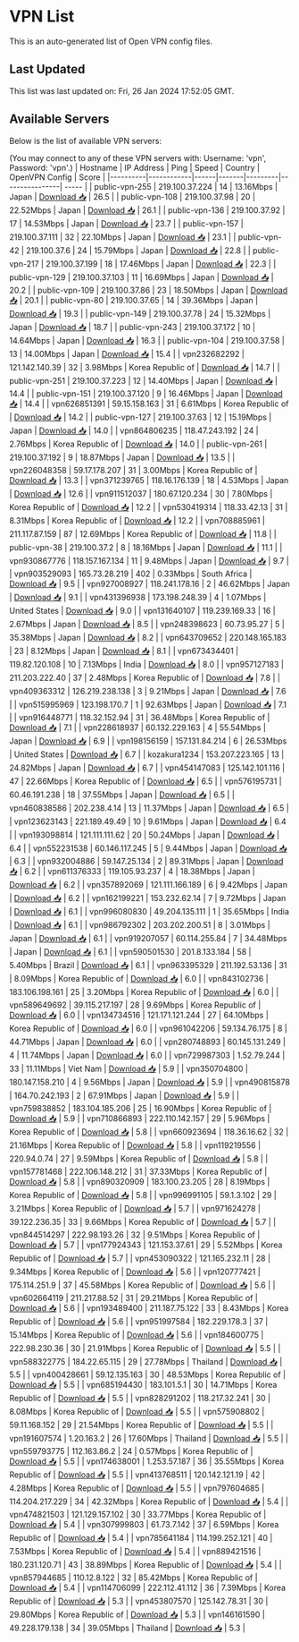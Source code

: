 # VPN List

This is an auto-generated list of Open VPN config files.

## Last Updated

This list was last updated on: Fri, 26 Jan 2024 17:52:05 GMT.

## Available Servers

Below is the list of available VPN servers:

(You may connect to any of these VPN servers with: Username: 'vpn', Password: 'vpn'.)
| Hostname | IP Address | Ping | Speed | Country | OpenVPN Config | Score |
|----------|------------|------|-------|---------|----------------| ----- |
| public-vpn-255 | 219.100.37.224 | 14 | 13.16Mbps | Japan | [Download 📥](./configs/server_0_JP.ovpn) | 26.5 |
| public-vpn-108 | 219.100.37.98 | 20 | 22.52Mbps | Japan | [Download 📥](./configs/server_1_JP.ovpn) | 26.1 |
| public-vpn-136 | 219.100.37.92 | 17 | 14.53Mbps | Japan | [Download 📥](./configs/server_2_JP.ovpn) | 23.7 |
| public-vpn-157 | 219.100.37.111 | 32 | 22.10Mbps | Japan | [Download 📥](./configs/server_3_JP.ovpn) | 23.1 |
| public-vpn-42 | 219.100.37.6 | 24 | 15.79Mbps | Japan | [Download 📥](./configs/server_4_JP.ovpn) | 22.8 |
| public-vpn-217 | 219.100.37.199 | 18 | 17.46Mbps | Japan | [Download 📥](./configs/server_5_JP.ovpn) | 22.3 |
| public-vpn-129 | 219.100.37.103 | 11 | 16.69Mbps | Japan | [Download 📥](./configs/server_6_JP.ovpn) | 20.2 |
| public-vpn-109 | 219.100.37.86 | 23 | 18.50Mbps | Japan | [Download 📥](./configs/server_7_JP.ovpn) | 20.1 |
| public-vpn-80 | 219.100.37.65 | 14 | 39.36Mbps | Japan | [Download 📥](./configs/server_8_JP.ovpn) | 19.3 |
| public-vpn-149 | 219.100.37.78 | 24 | 15.32Mbps | Japan | [Download 📥](./configs/server_9_JP.ovpn) | 18.7 |
| public-vpn-243 | 219.100.37.172 | 10 | 14.64Mbps | Japan | [Download 📥](./configs/server_10_JP.ovpn) | 16.3 |
| public-vpn-104 | 219.100.37.58 | 13 | 14.00Mbps | Japan | [Download 📥](./configs/server_11_JP.ovpn) | 15.4 |
| vpn232682292 | 121.142.140.39 | 32 | 3.98Mbps | Korea Republic of | [Download 📥](./configs/server_12_KR.ovpn) | 14.7 |
| public-vpn-251 | 219.100.37.223 | 12 | 14.40Mbps | Japan | [Download 📥](./configs/server_13_JP.ovpn) | 14.4 |
| public-vpn-151 | 219.100.37.120 | 9 | 16.46Mbps | Japan | [Download 📥](./configs/server_14_JP.ovpn) | 14.4 |
| vpn626851391 | 59.15.158.163 | 31 | 6.61Mbps | Korea Republic of | [Download 📥](./configs/server_15_KR.ovpn) | 14.2 |
| public-vpn-127 | 219.100.37.63 | 12 | 15.19Mbps | Japan | [Download 📥](./configs/server_16_JP.ovpn) | 14.0 |
| vpn864806235 | 118.47.243.192 | 24 | 2.76Mbps | Korea Republic of | [Download 📥](./configs/server_17_KR.ovpn) | 14.0 |
| public-vpn-261 | 219.100.37.192 | 9 | 18.87Mbps | Japan | [Download 📥](./configs/server_18_JP.ovpn) | 13.5 |
| vpn226048358 | 59.17.178.207 | 31 | 3.00Mbps | Korea Republic of | [Download 📥](./configs/server_19_KR.ovpn) | 13.3 |
| vpn371239765 | 118.16.176.139 | 18 | 4.53Mbps | Japan | [Download 📥](./configs/server_20_JP.ovpn) | 12.6 |
| vpn911512037 | 180.67.120.234 | 30 | 7.80Mbps | Korea Republic of | [Download 📥](./configs/server_21_KR.ovpn) | 12.2 |
| vpn530419314 | 118.33.42.13 | 31 | 8.31Mbps | Korea Republic of | [Download 📥](./configs/server_22_KR.ovpn) | 12.2 |
| vpn708885961 | 211.117.87.159 | 87 | 12.69Mbps | Korea Republic of | [Download 📥](./configs/server_23_KR.ovpn) | 11.8 |
| public-vpn-38 | 219.100.37.2 | 8 | 18.16Mbps | Japan | [Download 📥](./configs/server_24_JP.ovpn) | 11.1 |
| vpn930867776 | 118.157.167.134 | 11 | 9.48Mbps | Japan | [Download 📥](./configs/server_25_JP.ovpn) | 9.7 |
| vpn903529093 | 165.73.28.219 | 402 | 0.33Mbps | South Africa | [Download 📥](./configs/server_26_ZA.ovpn) | 9.5 |
| vpn927008927 | 118.241.178.16 | 2 | 46.62Mbps | Japan | [Download 📥](./configs/server_27_JP.ovpn) | 9.1 |
| vpn431396938 | 173.198.248.39 | 4 | 1.07Mbps | United States | [Download 📥](./configs/server_28_US.ovpn) | 9.0 |
| vpn131640107 | 119.239.169.33 | 16 | 2.67Mbps | Japan | [Download 📥](./configs/server_29_JP.ovpn) | 8.5 |
| vpn248398623 | 60.73.95.27 | 5 | 35.38Mbps | Japan | [Download 📥](./configs/server_30_JP.ovpn) | 8.2 |
| vpn643709652 | 220.148.165.183 | 23 | 8.12Mbps | Japan | [Download 📥](./configs/server_31_JP.ovpn) | 8.1 |
| vpn673434401 | 119.82.120.108 | 10 | 7.13Mbps | India | [Download 📥](./configs/server_32_IN.ovpn) | 8.0 |
| vpn957127183 | 211.203.222.40 | 37 | 2.48Mbps | Korea Republic of | [Download 📥](./configs/server_33_KR.ovpn) | 7.8 |
| vpn409363312 | 126.219.238.138 | 3 | 9.21Mbps | Japan | [Download 📥](./configs/server_34_JP.ovpn) | 7.6 |
| vpn515995969 | 123.198.170.7 | 1 | 92.63Mbps | Japan | [Download 📥](./configs/server_35_JP.ovpn) | 7.1 |
| vpn916448771 | 118.32.152.94 | 31 | 36.48Mbps | Korea Republic of | [Download 📥](./configs/server_36_KR.ovpn) | 7.1 |
| vpn228618937 | 60.132.229.163 | 4 | 55.54Mbps | Japan | [Download 📥](./configs/server_37_JP.ovpn) | 6.9 |
| vpn198156159 | 157.131.84.214 | 6 | 26.53Mbps | United States | [Download 📥](./configs/server_38_US.ovpn) | 6.7 |
| kozakura1234 | 153.207.223.165 | 13 | 24.82Mbps | Japan | [Download 📥](./configs/server_39_JP.ovpn) | 6.7 |
| vpn454147083 | 125.142.101.116 | 47 | 22.66Mbps | Korea Republic of | [Download 📥](./configs/server_40_KR.ovpn) | 6.5 |
| vpn576195731 | 60.46.191.238 | 18 | 37.55Mbps | Japan | [Download 📥](./configs/server_41_JP.ovpn) | 6.5 |
| vpn460838586 | 202.238.4.14 | 13 | 11.37Mbps | Japan | [Download 📥](./configs/server_42_JP.ovpn) | 6.5 |
| vpn123623143 | 221.189.49.49 | 10 | 9.61Mbps | Japan | [Download 📥](./configs/server_43_JP.ovpn) | 6.4 |
| vpn193098814 | 121.111.111.62 | 20 | 50.24Mbps | Japan | [Download 📥](./configs/server_44_JP.ovpn) | 6.4 |
| vpn552231538 | 60.146.117.245 | 5 | 9.44Mbps | Japan | [Download 📥](./configs/server_45_JP.ovpn) | 6.3 |
| vpn932004886 | 59.147.25.134 | 2 | 89.31Mbps | Japan | [Download 📥](./configs/server_46_JP.ovpn) | 6.2 |
| vpn611376333 | 119.105.93.237 | 4 | 18.38Mbps | Japan | [Download 📥](./configs/server_47_JP.ovpn) | 6.2 |
| vpn357892069 | 121.111.166.189 | 6 | 9.42Mbps | Japan | [Download 📥](./configs/server_48_JP.ovpn) | 6.2 |
| vpn162199221 | 153.232.62.14 | 7 | 9.72Mbps | Japan | [Download 📥](./configs/server_49_JP.ovpn) | 6.1 |
| vpn996080830 | 49.204.135.111 | 1 | 35.65Mbps | India | [Download 📥](./configs/server_50_IN.ovpn) | 6.1 |
| vpn986792302 | 203.202.200.51 | 8 | 3.01Mbps | Japan | [Download 📥](./configs/server_51_JP.ovpn) | 6.1 |
| vpn919207057 | 60.114.255.84 | 7 | 34.48Mbps | Japan | [Download 📥](./configs/server_52_JP.ovpn) | 6.1 |
| vpn590501530 | 201.8.133.184 | 58 | 5.40Mbps | Brazil | [Download 📥](./configs/server_53_BR.ovpn) | 6.1 |
| vpn963395329 | 211.192.53.136 | 31 | 8.09Mbps | Korea Republic of | [Download 📥](./configs/server_54_KR.ovpn) | 6.0 |
| vpn843102736 | 183.106.198.161 | 25 | 3.20Mbps | Korea Republic of | [Download 📥](./configs/server_55_KR.ovpn) | 6.0 |
| vpn589649692 | 39.115.217.197 | 28 | 9.69Mbps | Korea Republic of | [Download 📥](./configs/server_56_KR.ovpn) | 6.0 |
| vpn134734516 | 121.171.121.244 | 27 | 64.10Mbps | Korea Republic of | [Download 📥](./configs/server_57_KR.ovpn) | 6.0 |
| vpn961042206 | 59.134.76.175 | 8 | 44.71Mbps | Japan | [Download 📥](./configs/server_58_JP.ovpn) | 6.0 |
| vpn280748893 | 60.145.131.249 | 4 | 11.74Mbps | Japan | [Download 📥](./configs/server_59_JP.ovpn) | 6.0 |
| vpn729987303 | 1.52.79.244 | 33 | 11.11Mbps | Viet Nam | [Download 📥](./configs/server_60_VN.ovpn) | 5.9 |
| vpn350704800 | 180.147.158.210 | 4 | 9.56Mbps | Japan | [Download 📥](./configs/server_61_JP.ovpn) | 5.9 |
| vpn490815878 | 164.70.242.193 | 2 | 67.91Mbps | Japan | [Download 📥](./configs/server_62_JP.ovpn) | 5.9 |
| vpn759838852 | 183.104.185.206 | 25 | 16.90Mbps | Korea Republic of | [Download 📥](./configs/server_63_KR.ovpn) | 5.9 |
| vpn710866893 | 222.110.142.157 | 29 | 5.96Mbps | Korea Republic of | [Download 📥](./configs/server_64_KR.ovpn) | 5.8 |
| vpn660923694 | 118.36.16.62 | 32 | 21.16Mbps | Korea Republic of | [Download 📥](./configs/server_65_KR.ovpn) | 5.8 |
| vpn119219556 | 220.94.0.74 | 27 | 9.59Mbps | Korea Republic of | [Download 📥](./configs/server_66_KR.ovpn) | 5.8 |
| vpn157781468 | 222.106.148.212 | 31 | 37.33Mbps | Korea Republic of | [Download 📥](./configs/server_67_KR.ovpn) | 5.8 |
| vpn890320909 | 183.100.23.205 | 28 | 8.19Mbps | Korea Republic of | [Download 📥](./configs/server_68_KR.ovpn) | 5.8 |
| vpn996991105 | 59.1.3.102 | 29 | 3.21Mbps | Korea Republic of | [Download 📥](./configs/server_69_KR.ovpn) | 5.7 |
| vpn971624278 | 39.122.236.35 | 33 | 9.66Mbps | Korea Republic of | [Download 📥](./configs/server_70_KR.ovpn) | 5.7 |
| vpn844514297 | 222.98.193.26 | 32 | 9.51Mbps | Korea Republic of | [Download 📥](./configs/server_71_KR.ovpn) | 5.7 |
| vpn177924343 | 121.153.37.61 | 29 | 5.52Mbps | Korea Republic of | [Download 📥](./configs/server_72_KR.ovpn) | 5.7 |
| vpn453090322 | 121.165.232.11 | 28 | 9.34Mbps | Korea Republic of | [Download 📥](./configs/server_73_KR.ovpn) | 5.6 |
| vpn120777421 | 175.114.251.9 | 37 | 45.58Mbps | Korea Republic of | [Download 📥](./configs/server_74_KR.ovpn) | 5.6 |
| vpn602664119 | 211.217.88.52 | 31 | 29.21Mbps | Korea Republic of | [Download 📥](./configs/server_75_KR.ovpn) | 5.6 |
| vpn193489400 | 211.187.75.122 | 33 | 8.43Mbps | Korea Republic of | [Download 📥](./configs/server_76_KR.ovpn) | 5.6 |
| vpn951997584 | 182.229.178.3 | 37 | 15.14Mbps | Korea Republic of | [Download 📥](./configs/server_77_KR.ovpn) | 5.6 |
| vpn184600775 | 222.98.230.36 | 30 | 21.91Mbps | Korea Republic of | [Download 📥](./configs/server_78_KR.ovpn) | 5.5 |
| vpn588322775 | 184.22.65.115 | 29 | 27.78Mbps | Thailand | [Download 📥](./configs/server_79_TH.ovpn) | 5.5 |
| vpn400428661 | 59.12.135.163 | 30 | 48.53Mbps | Korea Republic of | [Download 📥](./configs/server_80_KR.ovpn) | 5.5 |
| vpn685194430 | 183.101.5.1 | 30 | 14.71Mbps | Korea Republic of | [Download 📥](./configs/server_81_KR.ovpn) | 5.5 |
| vpn828291202 | 118.217.32.241 | 30 | 8.08Mbps | Korea Republic of | [Download 📥](./configs/server_82_KR.ovpn) | 5.5 |
| vpn575908802 | 59.11.168.152 | 29 | 21.54Mbps | Korea Republic of | [Download 📥](./configs/server_83_KR.ovpn) | 5.5 |
| vpn191607574 | 1.20.163.2 | 26 | 17.60Mbps | Thailand | [Download 📥](./configs/server_84_TH.ovpn) | 5.5 |
| vpn559793775 | 112.163.86.2 | 24 | 0.57Mbps | Korea Republic of | [Download 📥](./configs/server_85_KR.ovpn) | 5.5 |
| vpn174638001 | 1.253.57.187 | 36 | 35.55Mbps | Korea Republic of | [Download 📥](./configs/server_86_KR.ovpn) | 5.5 |
| vpn413768511 | 120.142.121.19 | 42 | 4.28Mbps | Korea Republic of | [Download 📥](./configs/server_87_KR.ovpn) | 5.5 |
| vpn797604685 | 114.204.217.229 | 34 | 42.32Mbps | Korea Republic of | [Download 📥](./configs/server_88_KR.ovpn) | 5.4 |
| vpn474821503 | 121.129.157.102 | 30 | 33.77Mbps | Korea Republic of | [Download 📥](./configs/server_89_KR.ovpn) | 5.4 |
| vpn307999803 | 61.73.7.142 | 37 | 6.59Mbps | Korea Republic of | [Download 📥](./configs/server_90_KR.ovpn) | 5.4 |
| vpn785641184 | 114.199.252.121 | 40 | 7.53Mbps | Korea Republic of | [Download 📥](./configs/server_91_KR.ovpn) | 5.4 |
| vpn889421516 | 180.231.120.71 | 43 | 38.89Mbps | Korea Republic of | [Download 📥](./configs/server_92_KR.ovpn) | 5.4 |
| vpn857944685 | 110.12.8.122 | 32 | 85.42Mbps | Korea Republic of | [Download 📥](./configs/server_93_KR.ovpn) | 5.4 |
| vpn114706099 | 222.112.41.112 | 36 | 7.39Mbps | Korea Republic of | [Download 📥](./configs/server_94_KR.ovpn) | 5.3 |
| vpn453807570 | 125.142.78.31 | 30 | 29.80Mbps | Korea Republic of | [Download 📥](./configs/server_95_KR.ovpn) | 5.3 |
| vpn146161590 | 49.228.179.138 | 34 | 39.05Mbps | Thailand | [Download 📥](./configs/server_96_TH.ovpn) | 5.3 |
